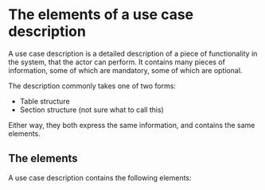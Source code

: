# The elements of a use case description

A use case description is a detailed description of a piece of functionality in the system, that the actor can perform. It contains many pieces of information, some of which are mandatory, some of which are optional.

The description commonly takes one of two forms:

- Table structure
- Section structure (not sure what to call this)

Either way, they both express the same information, and contains the same elements.

## The elements

A use case description contains the following elements:


